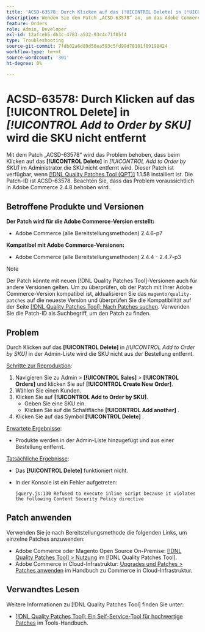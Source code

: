 ```yaml
---
title: 'ACSD-63578: Durch Klicken auf das [!UICONTROL Delete] in [!UICONTROL Add to Order by SKU] wird die SKU nicht entfernt'
description: Wenden Sie den Patch „ACSD-63578“ an, um das Adobe Commerce-Problem zu beheben, bei dem durch Klicken auf das [!UICONTROL Delete]-Symbol in [!UICONTROL Add to Order by SKU] im Admin-Bereich die SKU nicht entfernt wird.
feature: Orders
role: Admin, Developer
exl-id: 12afceb5-db3c-4783-a532-93c4c71f05f4
type: Troubleshooting
source-git-commit: 7fdb02a6d89d50ea593c5fd99d78101f89198424
workflow-type: tm+mt
source-wordcount: '301'
ht-degree: 0%

---
```


# ACSD-63578: Durch Klicken auf das **[!UICONTROL Delete]** in *[!UICONTROL Add to Order by SKU]* wird die SKU nicht entfernt

Mit dem Patch „ACSD-63578“ wird das Problem behoben, dass beim Klicken auf das **[!UICONTROL Delete]** in *[!UICONTROL Add to Order by SKU]* im Administrator die SKU nicht entfernt wird. Dieser Patch ist verfügbar, wenn [[!DNL Quality Patches Tool (QPT)]](/help/tools/quality-patches-tool/quality-patches-tool-to-self-serve-quality-patches.md) 1.1.58 installiert ist. Die Patch-ID ist ACSD-63578. Beachten Sie, dass das Problem voraussichtlich in Adobe Commerce 2.4.8 behoben wird.

## Betroffene Produkte und Versionen

**Der Patch wird für die Adobe Commerce-Version erstellt:**

* Adobe Commerce (alle Bereitstellungsmethoden) 2.4.6-p7

**Kompatibel mit Adobe Commerce-Versionen:**

* Adobe Commerce (alle Bereitstellungsmethoden) 2.4.4 - 2.4.7-p3

>[!NOTE]
>
>Der Patch könnte mit neuen [!DNL Quality Patches Tool]-Versionen auch für andere Versionen gelten. Um zu überprüfen, ob der Patch mit Ihrer Adobe Commerce-Version kompatibel ist, aktualisieren Sie das `magento/quality-patches` auf die neueste Version und überprüfen Sie die Kompatibilität auf der Seite [[!DNL Quality Patches Tool]: Nach Patches suchen](https://experienceleague.adobe.com/tools/commerce-quality-patches/index.html). Verwenden Sie die Patch-ID als Suchbegriff, um den Patch zu finden.

## Problem

Durch Klicken auf das **[!UICONTROL Delete]** in *[!UICONTROL Add to Order by SKU]* in der Admin-Liste wird die SKU nicht aus der Bestellung entfernt.

<u>Schritte zur Reproduktion</u>:

1. Navigieren Sie zu Admin > **[!UICONTROL Sales]** > **[!UICONTROL Orders]** und klicken Sie auf **[!UICONTROL Create New Order]**.
1. Wählen Sie einen Kunden.
1. Klicken Sie auf **[!UICONTROL Add to Order by SKU]**.
   * Geben Sie eine SKU ein.
   * Klicken Sie auf die Schaltfläche **[!UICONTROL Add another]** .
1. Klicken Sie auf das Symbol **[!UICONTROL Delete]** .

<u>Erwartete Ergebnisse</u>:

* Produkte werden in der Admin-Liste hinzugefügt und aus einer Bestellung entfernt.

<u>Tatsächliche Ergebnisse</u>:

* Das **[!UICONTROL Delete]** funktioniert nicht.
* In der Konsole ist ein Fehler aufgetreten:

  `jquery.js:130 Refused to execute inline script because it violates the following Content Security Policy directive`

## Patch anwenden

Verwenden Sie je nach Bereitstellungsmethode die folgenden Links, um einzelne Patches anzuwenden:

* Adobe Commerce oder Magento Open Source On-Premise: [[!DNL Quality Patches Tool] > Nutzung](/help/tools/quality-patches-tool/usage.md) im [!DNL Quality Patches Tool].
* Adobe Commerce in Cloud-Infrastruktur: [Upgrades und Patches > Patches anwenden](https://experienceleague.adobe.com/docs/commerce-cloud-service/user-guide/develop/upgrade/apply-patches.html) im Handbuch zu Commerce in Cloud-Infrastruktur.

## Verwandtes Lesen

Weitere Informationen zu [!DNL Quality Patches Tool] finden Sie unter:

* [[!DNL Quality Patches Tool]: Ein Self-Service-Tool für hochwertige Patches](/help/tools/quality-patches-tool/quality-patches-tool-to-self-serve-quality-patches.md) im Tools-Handbuch.
